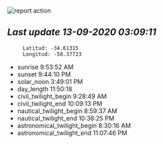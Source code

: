 ![report action](https://github.com/matiasz8/actions-for-reports/workflows/report%20action/badge.svg?branch=develop) 


## *****Last update 13-09-2020 03:09:11*****



		 Latitud: -34.61315
		 Longitud: -58.37723

 - sunrise 	 9:53:52 AM
 - sunset 	 9:44:10 PM
 - solar_noon 	 3:49:01 PM
 - day_length 	 11:50:18
 - civil_twilight_begin 	 9:28:49 AM
 - civil_twilight_end 	 10:09:13 PM
 - nautical_twilight_begin 	 8:59:37 AM
 - nautical_twilight_end 	 10:38:25 PM
 - astronomical_twilight_begin 	 8:30:16 AM
 - astronomical_twilight_end 	 11:07:46 PM
